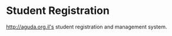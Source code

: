 Student Registration
====================

http://aguda.org.il's student registration and management system.
